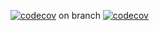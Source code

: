 [![codecov](https://codecov.io/gh/huziibee/sd-backend/graph/badge.svg?token=A0E6VMHNXQ)](https://codecov.io/gh/huziibee/sd-backend)
on branch
[![codecov](https://codecov.io/gh/huziibee/sd-backend/branch/pramit/graph/badge.svg?token=A0E6VMHNXQ)](https://codecov.io/gh/huziibee/sd-backend)
